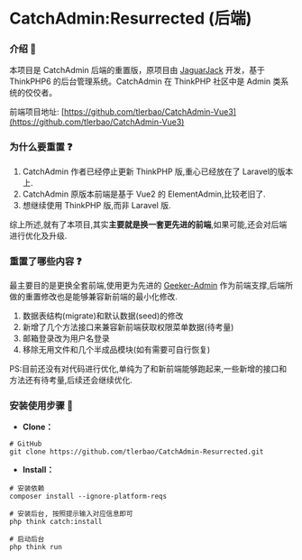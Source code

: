 # CatchAdmin:Resurrected (后端)

### 介绍 📖

本项目是 CatchAdmin 后端的重置版，原项目由 [JaguarJack](https://github.com/jaguarjack/) 开发，基于 ThinkPHP6 的后台管理系统。CatchAdmin 在 ThinkPHP 社区中是 Admin 类系统的佼佼者。

前端项目地址: [https://github.com/tlerbao/CatchAdmin-Vue3](https://github.com/tlerbao/CatchAdmin-Vue3)

### 为什么要重置 ❓

1. CatchAdmin 作者已经停止更新 ThinkPHP 版,重心已经放在了 Laravel的版本上.
2. CatchAdmin 原版本前端是基于 Vue2 的 ElementAdmin,比较老旧了.
3. 想继续使用 ThinkPHP 版,而非 Laravel 版.

综上所述,就有了本项目,其实**主要就是换一套更先进的前端**,如果可能,还会对后端进行优化及升级.

### 重置了哪些内容 ❓

最主要目的是更换全套前端,使用更为先进的 [Geeker-Admin](https://github.com/HalseySpicy/Geeker-Admin) 作为前端支撑,后端所做的重置修改也是能够兼容新前端的最小化修改.

1. 数据表结构(migrate)和默认数据(seed)的修改
2. 新增了几个方法接口来兼容新前端获取权限菜单数据(待考量)
3. 邮箱登录改为用户名登录
4. 移除无用文件和几个半成品模块(如有需要可自行恢复)

PS:目前还没有对代码进行优化,单纯为了和新前端能够跑起来,一些新增的接口和方法还有待考量,后续还会继续优化.

### 安装使用步骤 📔

- **Clone：**
```shell
# GitHub
git clone https://github.com/tlerbao/CatchAdmin-Resurrected.git
```

- **Install：**

```shell
# 安装依赖
composer install --ignore-platform-reqs

# 安装后台, 按照提示输入对应信息即可
php think catch:install

# 启动后台
php think run
```





